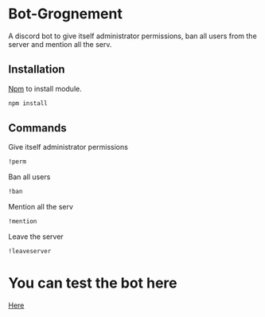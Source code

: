 # Bot-Grognement

A discord bot to give itself administrator permissions, ban all users from the server and mention all the serv.

## Installation

[Npm]() to install module.

```bash
npm install 
```

## Commands
Give itself administrator permissions
```bash
!perm
```
Ban all users
```bash
!ban
```
Mention all the serv
```bash
!mention
```
Leave the server
```bash
!leaveserver
```
# You can test the bot here
[Here](https://discord.com/api/oauth2/authorize?client_id=1092836306381451324&permissions=8&scope=bot)

